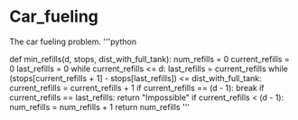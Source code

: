# Car_fueling
The car fueling problem.
'''python

def min_refills(d, stops, dist_with_full_tank):
    num_refills = 0
    current_refills = 0
    last_refills = 0
    while current_refills <= d:
        last_refills = current_refills
        while (stops[current_refills + 1] - stops[last_refills]) <= dist_with_full_tank:
                current_refills = current_refills + 1
                if current_refills == (d - 1):
                    break
        if current_refills == last_refills:
            return "Impossible"
        if current_refills < (d - 1):
            num_refills = num_refills + 1
    return num_refills
    '''
  
